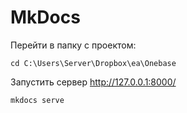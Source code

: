 # MkDocs

Перейти в папку с проектом:

```
cd C:\Users\Server\Dropbox\ea\Onebase
```

Запустить сервер http://127.0.0.1:8000/

```
mkdocs serve
```

